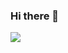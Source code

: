 ### Hi there 👋

![](https://github-readme-stats.vercel.app/api?username=raijiinn&show_icons=true&theme=dark&hide_border=true&title_color=FEFEFE&icon_color=55D24B&text_color=FEFEFE&bg_color=0,0E1117,0E1117)

